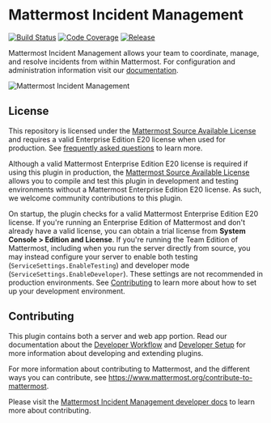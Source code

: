 # Mattermost Incident Management

[![Build Status](https://img.shields.io/circleci/project/github/mattermost/mattermost-plugin-incident-management/master.svg)](https://circleci.com/gh/mattermost/mattermost-plugin-incident-management)
[![Code Coverage](https://img.shields.io/codecov/c/github/mattermost/mattermost-plugin-incident-management/master.svg)](https://codecov.io/gh/mattermost/mattermost-plugin-incident-management)
[![Release](https://img.shields.io/github/v/release/mattermost/mattermost-plugin-incident-management)](https://github.com/mattermost/mattermost-plugin-incident-management/releases/latest)

Mattermost Incident Management allows your team to coordinate, manage, and resolve incidents from within Mattermost. For configuration and administration information visit our [documentation](https://mattermost.gitbook.io/mattermost-incident-management/).

![Mattermost Incident Management](docs/assets/incident_response_landing.png)

## License

This repository is licensed under the [Mattermost Source Available License](LICENSE) and requires a valid Enterprise Edition E20 license when used for production. See [frequently asked questions](https://docs.mattermost.com/overview/faq.html#mattermost-source-available-license) to learn more.

Although a valid Mattermost Enterprise Edition E20 license is required if using this plugin in production, the [Mattermost Source Available License](LICENSE) allows you to compile and test this plugin in development and testing environments without a Mattermost Enterprise Edition E20 license. As such, we welcome community contributions to this plugin.

On startup, the plugin checks for a valid Mattermost Enterprise Edition E20 license. If you're running an Enterprise Edition of Mattermost and don't already have a valid license, you can obtain a trial license from **System Console > Edition and License**. If you're running the Team Edition of Mattermost, including when you run the server directly from source, you may instead configure your server to enable both testing (`ServiceSettings.EnableTesting`) and developer mode (`ServiceSettings.EnableDeveloper`). These settings are not recommended in production environments. See [Contributing](#contributing) to learn more about how to set up your development environment.

## Contributing

This plugin contains both a server and web app portion. Read our documentation about the [Developer Workflow](https://developers.mattermost.com/extend/plugins/developer-workflow/) and [Developer Setup](https://developers.mattermost.com/extend/plugins/developer-setup/) for more information about developing and extending plugins.

For more information about contributing to Mattermost, and the different ways you can contribute, see https://www.mattermost.org/contribute-to-mattermost.

Please visit the [Mattermost Incident Management developer docs](https://mattermost.gitbook.io/mattermost-incident-management/development/contributing) to learn more about contributing.
